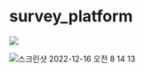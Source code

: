 # survey_platform
<a href="https://beryl-restaurant-acb.notion.site/50f3f13b57d8495489014d599e06ba1e">
<img src="https://img.shields.io/badge/노션링크!-000000?style=flat-square&logo=Notion&logoColor=white"/>
</a>

![스크린샷 2022-12-16 오전 8 14 13](https://user-images.githubusercontent.com/114554407/207986634-25476a0e-3c6c-4901-8ae8-d8cd00c39cd5.png)




